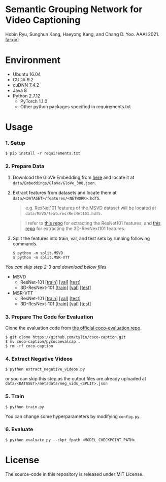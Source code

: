 # Semantic Grouping Network for Video Captioning
Hobin Ryu, Sunghun Kang, Haeyong Kang, and Chang D. Yoo. AAAI 2021.
[[arxiv]](https://arxiv.org/abs/2102.00831)

# Environment

* Ubuntu 16.04
* CUDA 9.2
* cuDNN 7.4.2
* Java 8
* Python 2.7.12
  * PyTorch 1.1.0
  * Other python packages specified in requirements.txt


# Usage

### 1. Setup
   ```
   $ pip install -r requirements.txt
   ```

### 2. Prepare Data
   1. Download the GloVe Embedding from [here](https://drive.google.com/file/d/12l40qeIi5zioX2WaVBLXD_oarc8zbaqG/view?usp=sharing) and locate it at `data/Embeddings/GloVe/GloVe_300.json`.
   2. Extract features from datasets and locate them at `data/<DATASET>/features/<NETWORK>.hdf5`.
   
      > e.g. ResNet101 features of the MSVD dataset will be located at `data/MSVD/features/ResNet101.hdf5`.
   
      > I refer to [this repo](https://github.com/hobincar/pytorch-video-feature-extractor) for extracting the ResNet101 features, and [this repo](https://github.com/kenshohara/video-classification-3d-cnn-pytorch) for extracting the 3D-ResNext101 features.

   3. Split the features into train, val, and test sets by running following commands.
      ```
      $ python -m split.MSVD
      $ python -m split.MSR-VTT
      ```
   *You can skip step 2-3 and download below files*
   * MSVD
     - ResNet-101 [[train]](https://drive.google.com/file/d/1dRg6cfee92tnulT6syPpt1a696ZTYPwb/view?usp=sharing)
                  [[val]](https://drive.google.com/file/d/1g_uXfrr41inUy92Ez44wiNv5ZVIGT5l5/view?usp=sharing)
                  [[test]](https://drive.google.com/file/d/11GsImQ8vhu1HpkQx4XnVGiM6r-enc2aP/view?usp=sharing)
     - 3D-ResNext-101 [[train]](https://drive.google.com/file/d/1-o-KQRXq-ICjDFSmyj-tyC4a-BcUW6VD/view?usp=sharing)
                      [[val]](https://drive.google.com/file/d/1jPc0zsv3kGukV8KtuJXs4mv4oMRLDUku/view?usp=sharing)
                      [[test]](https://drive.google.com/file/d/1dklmabW4CdjSCH6um-Yu8WjgeGPwwNla/view?usp=sharing)
   * MSR-VTT
     - ResNet-101 [[train]](https://drive.google.com/file/d/1C_DXGOXIIgvgoBog1pwejTOAeW0HX4rW/view?usp=sharing)
                  [[val]](https://drive.google.com/file/d/10ZpgO-LTdxwQNyKDudd1yRVZvv2HQty-/view?usp=sharing)
                  [[test]](https://drive.google.com/file/d/1YletZy4YVLkM_lnF4zzvinAswlo5dIPM/view?usp=sharing)
     - 3D-ResNext-101 [[train]](https://drive.google.com/file/d/1ieGl5eB4LwP90gQcpztwlhWMsbNURtm-/view?usp=sharing)
                      [[val]](https://drive.google.com/file/d/10zkim64Uk9yptPmBX3tky-CJy4z-Njl5/view?usp=sharing)
                      [[test]](https://drive.google.com/file/d/1jmXa8Lf9vIFK1_nQzQ1mbpyxums7ZyXY/view?usp=sharing)
                      
### 3. Prepare The Code for Evaluation
   Clone the evaluation code from [the official coco-evaluation repo](https://github.com/tylin/coco-caption).
   ```
   $ git clone https://github.com/tylin/coco-caption.git
   $ mv coco-caption/pycocoevalcap .
   $ rm -rf coco-caption
   ```

### 4. Extract Negative Videos
   ```
   $ python extract_negative_videos.py
   ```
   or you can skip this step as the output files are already uploaded at `data/<DATASET>/metadata/neg_vids_<SPLIT>.json`

### 5. Train
   ```
   $ python train.py
   ```
   You can change some hyperparameters by modifying `config.py`.

### 6. Evaluate
   ```
   $ python evaluate.py --ckpt_fpath <MODEL_CHECKPOINT_PATH>
   ```

# License
The source-code in this repository is released under MIT License.
